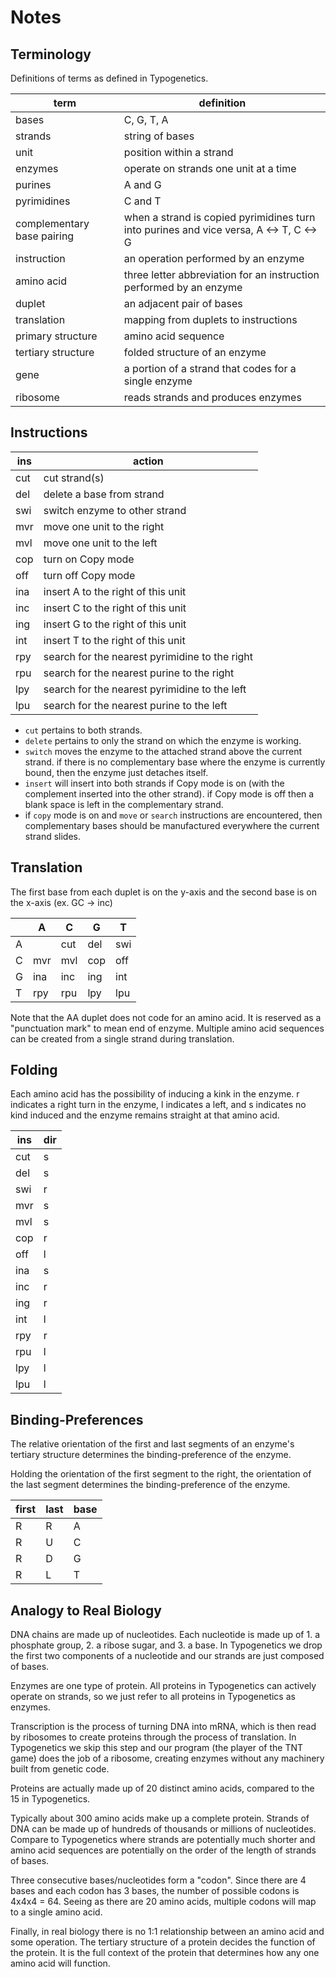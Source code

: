 # Notes

## Terminology

Definitions of terms as defined in Typogenetics.

| term                       | definition                                                                             |
| -------------------------- | -------------------------------------------------------------------------------------- |
| bases                      | C, G, T, A                                                                             |
| strands                    | string of bases                                                                        |
| unit                       | position within a strand                                                               |
| enzymes                    | operate on strands one unit at a time                                                  |
| purines                    | A and G                                                                                |
| pyrimidines                | C and T                                                                                |
| complementary base pairing | when a strand is copied pyrimidines turn into purines and vice versa, A <-> T, C <-> G |
| instruction                | an operation performed by an enzyme                                                    |
| amino acid                 | three letter abbreviation for an instruction performed by an enzyme                    |
| duplet                     | an adjacent pair of bases                                                              |
| translation                | mapping from duplets to instructions                                                   |
| primary structure          | amino acid sequence                                                                    |
| tertiary structure         | folded structure of an enzyme                                                          |
| gene                       | a portion of a strand that codes for a single enzyme                                   |
| ribosome                   | reads strands and produces enzymes                                                     |

## Instructions

| ins | action                                         |
| --- | ---------------------------------------------- |
| cut | cut strand(s)                                  |
| del | delete a base from strand                      |
| swi | switch enzyme to other strand                  |
| mvr | move one unit to the right                     |
| mvl | move one unit to the left                      |
| cop | turn on Copy mode                              |
| off | turn off Copy mode                             |
| ina | insert A to the right of this unit             |
| inc | insert C to the right of this unit             |
| ing | insert G to the right of this unit             |
| int | insert T to the right of this unit             |
| rpy | search for the nearest pyrimidine to the right |
| rpu | search for the nearest purine to the right     |
| lpy | search for the nearest pyrimidine to the left  |
| lpu | search for the nearest purine to the left      |

- `cut` pertains to both strands.
- `delete` pertains to only the strand on which the enzyme is working.
- `switch` moves the enzyme to the attached strand above the current strand. if there is no complementary base where the enzyme is currently bound, then the enzyme just detaches itself.
- `insert` will insert into both strands if Copy mode is on (with the complement inserted into the other strand). if Copy mode is off then a blank space is left in the complementary strand.
- if `copy` mode is on and `move` or `search` instructions are encountered, then complementary bases should be manufactured everywhere the current strand slides.

## Translation

The first base from each duplet is on the y-axis and the second base is on the x-axis (ex. GC -> inc)

|     | A   | C   | G   | T   |
| --- | --- | --- | --- | --- |
| A   |     | cut | del | swi |
| C   | mvr | mvl | cop | off |
| G   | ina | inc | ing | int |
| T   | rpy | rpu | lpy | lpu |

Note that the AA duplet does not code for an amino acid. It is reserved as a "punctuation mark" to mean end of enzyme. Multiple amino acid sequences can be created from a single strand during translation.

## Folding

Each amino acid has the possibility of inducing a kink in the enzyme. r indicates a right turn in the enzyme, l indicates a left, and s indicates no kind induced and the enzyme remains straight at that amino acid.

| ins | dir |
| --- | --- |
| cut | s   |
| del | s   |
| swi | r   |
| mvr | s   |
| mvl | s   |
| cop | r   |
| off | l   |
| ina | s   |
| inc | r   |
| ing | r   |
| int | l   |
| rpy | r   |
| rpu | l   |
| lpy | l   |
| lpu | l   |

## Binding-Preferences

The relative orientation of the first and last segments of an enzyme's tertiary structure determines the binding-preference of the enzyme.

Holding the orientation of the first segment to the right, the orientation of the last segment determines the binding-preference of the enzyme.

| first | last | base |
| ----- | ---- | ---- |
| R     | R    | A    |
| R     | U    | C    |
| R     | D    | G    |
| R     | L    | T    |

## Analogy to Real Biology

DNA chains are made up of nucleotides. Each nucleotide is made up of 1. a phosphate group, 2. a ribose sugar, and 3. a base. In Typogenetics we drop the first two components of a nucleotide and our strands are just composed of bases.

Enzymes are one type of protein. All proteins in Typogenetics can actively operate on strands, so we just refer to all proteins in Typogenetics as enzymes.

Transcription is the process of turning DNA into mRNA, which is then read by ribosomes to create proteins through the process of translation. In Typogenetics we skip this step and our program (the player of the TNT game) does the job of a ribosome, creating enzymes without any machinery built from genetic code.

Proteins are actually made up of 20 distinct amino acids, compared to the 15 in Typogenetics.

Typically about 300 amino acids make up a complete protein. Strands of DNA can be made up of hundreds of thousands or millions of nucleotides. Compare to Typogenetics where strands are potentially much shorter and amino acid sequences are potentially on the order of the length of strands of bases.

Three consecutive bases/nucleotides form a "codon". Since there are 4 bases and each codon has 3 bases, the number of possible codons is 4x4x4 = 64. Seeing as there are 20 amino acids, multiple codons will map to a single amino acid.

Finally, in real biology there is no 1:1 relationship between an amino acid and some operation. The tertiary structure of a protein decides the function of the protein. It is the full context of the protein that determines how any one amino acid will function.
